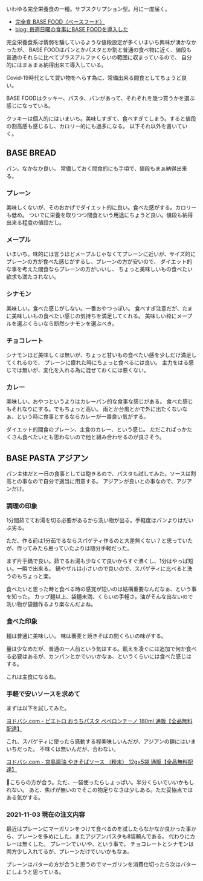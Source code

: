 いわゆる完全栄養食の一種。サブスクリプション型。月に一度届く。

- [完全食 BASE FOOD（ベースフード）](https://basefood.co.jp/)
- [blog: 毎週日曜の食事にBASE FOODを導入した](https://karino2.github.io/2021/08/16/basefood_intro.html)

完全栄養食系は情弱を騙しているような値段設定が多くいまいち興味が湧かなかったが、
BASE FOODはパンとかパスタとか割と普通の食べ物に近く、値段も普通のそれらに比べてプラスアルファくらいの範囲に収まっているので、
自分的にはまぁまぁ納得出来て導入している。

Covid-19時代として買い物をへらす為に、常備出来る間食としてちょうど良い。

BASE FOODはクッキー、パスタ、パンがあって、それぞれを幾つ買うかを選ぶ感じになっている。

クッキーは個人的にはいまいち。美味しすぎて、食べすぎてしまう。すると値段の割高感も感じるし、カロリー的にも過多になる。
以下それ以外を書いていく。

## BASE BREAD

パン。なかなか良い。
常備しておく間食的にも手頃で、値段もまぁ納得出来る。

### プレーン

美味しくないが、そのおかげでダイエット的に良い。食べた感がする。カロリーも低め。
ついでに栄養を取りつつ間食という用途にちょうど良い。値段も納得出来る程度の値段だし。

### メープル

いまいち。味的には言うほどメープルじゃなくてプレーンに近いが、サイズ的にプレーンの方が食べた感じがするし、プレーンの方が安いので、
ダイエット的な事を考えた間食ならプレーンの方がいいし、
ちょっと美味しいもの食べたい欲求も満たされない。

### シナモン

美味しい。食べた感じがしない。一番おやつっぽい。
食べすぎ注意だが、たまに美味しいもの食べたい感じの気持ちを満足してくれる。
美味しい枠にメープルを選ぶくらいなら断然シナモンを選ぶべき。

### チョコレート

シナモンほど美味しくは無いが、ちょっと甘いもの食べたい感を少しだけ満足してくれるので、
プレーンに疲れた時にちょっと食べるには良い。
主力をはる感じでは無いが、変化を入れる為に混ぜておくには悪くない。

### カレー

美味しい。おやつというよりはカレーパン的な食事な感じがある。
食べた感じもそれなりにする。でもちょっと高い。
雨とか台風とかで外に出たくないなぁ、という時に食事とするならカレーが一番良い気がする。

ダイエット的間食のプレーン、主食のカレー、という感じ。
ただこればっかたくさん食べたいとも思わないので他と組み合わせるのが良さそう。

## BASE PASTA アジアン

パン主体だと一日の食事としては飽きるので、パスタも試してみた。ソースは割高との事なので自分で適当に用意する。
アジアンが良いとの事なので、アジアンだけ。

### 調理の印象

1分間茹でてお湯を切る必要があるから洗い物が出る。手軽度はパンよりはだいぶ劣る。

ただ、作る前は1分茹でるならスパゲティ作るのと大差無くない？と思っていたが、作ってみたら思っていたよりは随分手軽だった。

まず片手鍋で良い。茹でるお湯も少なくて良いからすぐ沸くし、1分はやっぱ短い。一瞬で出来る。
鍋やザルは小さいので良いので、スパゲティに比べると洗うのもちょっと楽。

食べたいと思った時と食べる時の感覚が短いのは結構重要なんだなぁ、という事を知った。
カップ麺以上、袋麺未満、くらいの手軽さ。油がそんな出ないので洗い物が袋麺作るより楽なんだよね。

### 食べた印象

麺は普通に美味しい。
味は蕎麦と焼きそばの間くらいの味がする。

量は少なめだが、普通の一人前という気はする。飢えを凌ぐには追加で何か食べる必要はあるが、カンパンとかでいいかなぁ、というくらいには食べた感じはする。

これは主食になるね。

### 手軽で安いソースを求めて

まずは以下を試してみた。

[ヨドバシ.com - ピエトロ おうちパスタ ペペロンチーノ 180ml 通販【全品無料配達】](https://www.yodobashi.com/product/100000001005327299/)

これ、スパゲティに使ったら感動する程美味しいんだが、アジアンの麺にはいまいちだった。
不味くは無いんだが、合わない。

[ヨドバシ.com - 宮島醤油 やきそばソース （粉末） 12g×5袋 通販【全品無料配達】](https://www.yodobashi.com/product/100000001006430365/)

こちらの方が合う。ただ、一袋使ったらしょっぱい。半分くらいでいいかもしれない。
あと、焦げが無いのでそこの物足りなさは少しある。ただ妥協点ではある気がする。


### 2021-11-03 現在の注文内容

最近はプレーンにマーガリンをつけて食べるのを試したらなかなか良かった事から、プレーンを多めにした。またアジアンパスタも8袋頼んである。
代わりにカレーは無くした。
プレーンでいいや、という事で。
チョコレートとシナモンは両方少し入れてるが、プレーンだけでいいかもなぁ。

プレーンはバターの方が合うと思うのでマーガリンを消費仕切ったら次はバターにしようと思っている。